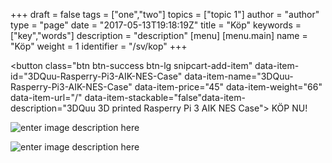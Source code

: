+++
draft = false
tags = ["one","two"]
topics = ["topic 1"]
author = "author"
type = "page"
date = "2017-05-13T19:18:19Z"
title = "Köp"
keywords = ["key","words"]
description = "description"
[menu]
     [menu.main]
        name = "Köp"
        weight = 1
        identifier = "/sv/kop"
+++
<button class="btn btn-success btn-lg snipcart-add-item" data-item-id="3DQuu-Rasperry-Pi3-AIK-NES-Case" data-item-name="3DQuu-Rasperry-Pi3-AIK-NES-Case" data-item-price="45" data-item-weight="66" data-item-url="/" data-item-stackable="false"data-item-description="3DQuu 3D printed Rasperry Pi 3 AIK NES Case">
KÖP NU!
</button>

![enter image description here][1]


![enter image description here][2]


  [1]: https://res.cloudinary.com/dtnahfj7l/v1494589182/sjl0b6k9qftogxgp09td
  [2]: https://res.cloudinary.com/dtnahfj7l/v1494589721/yzwfur3iawfqpzypo8b3
